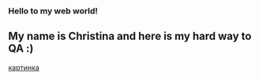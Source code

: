 ### Hello to my web world!
## My name is Christina and here is my hard way to QA :)
[картинка](https://storage.vsemayki.ru/images/0/1/1789/1789209/previews/people_2_sign_front_white_700.jpg)
